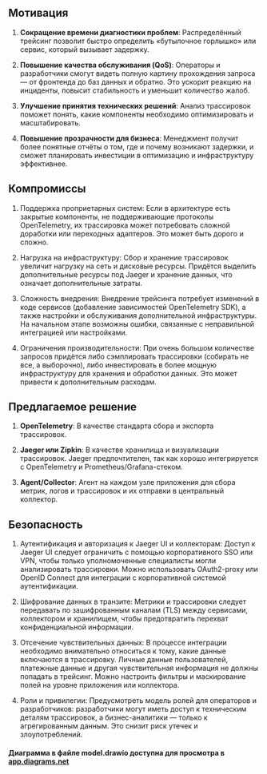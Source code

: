 ## Мотивация

1.	**Сокращение времени диагностики проблем**: Распределённый трейсинг позволит быстро определить «бутылочное горлышко» или сервис, который вызывает задержку.

1.	**Повышение качества обслуживания (QoS)**: Операторы и разработчики смогут видеть полную картину прохождения запроса — от фронтенда до баз данных и обратно. Это ускорит реакцию на инциденты, повысит стабильность и уменьшит количество жалоб.

1.	**Улучшение принятия технических решений**: Анализ трассировок поможет понять, какие компоненты необходимо оптимизировать и масштабировать.

1.	**Повышение прозрачности для бизнеса**: Менеджмент получит более понятные отчёты о том, где и почему возникают задержки, и сможет планировать инвестиции в оптимизацию и инфраструктуру эффективнее.


## Компромиссы

1. Поддержка проприетарных систем:
    Если в архитектуре есть закрытые компоненты, не поддерживающие протоколы OpenTelemetry, их трассировка может потребовать сложной доработки или переходных адаптеров. Это может быть дорого и сложно.

1. Нагрузка на инфраструктуру:
    Сбор и хранение трассировок увеличит нагрузку на сеть и дисковые ресурсы. Придётся выделить дополнительные ресурсы под Jaeger и хранение данных, что означает дополнительные затраты.

1. Сложность внедрения:
    Внедрение трейсинга потребует изменений в коде сервисов (добавление зависимостей OpenTelemetry SDK), а также настройки и обслуживания дополнительной инфраструктуры. На начальном этапе возможны ошибки, связанные с неправильной интеграцией или настройками.

1. Ограничения производительности:
    При очень большом количестве запросов придётся либо сэмплировать трассировки (собирать не все, а выборочно), либо инвестировать в более мощную инфраструктуру для хранения и обработки данных. Это может привести к дополнительным расходам.


## Предлагаемое решение

1. **OpenTelemetry**: В качестве стандарта сбора и экспорта трассировок.
 
1. **Jaeger или Zipkin**: В качестве хранилища и визуализации трассировок. Jaeger предпочтителен, так как хорошо интегрируется с OpenTelemetry и Prometheus/Grafana-стеком.

1. **Agent/Collector**: Агент на каждом узле приложения для сбора метрик, логов и трассировок и их отправки в центральный коллектор.


## Безопасность

1. Аутентификация и авторизация к Jaeger UI и коллекторам:
    Доступ к Jaeger UI следует ограничить с помощью корпоративного SSO или VPN, чтобы только уполномоченные специалисты могли анализировать трассировки.
    Можно использовать OAuth2-proxy или OpenID Connect для интеграции с корпоративной системой аутентификации.

1. Шифрование данных в транзите:
    Метрики и трассировки следует передавать по зашифрованным каналам (TLS) между сервисами, коллектором и хранилищем, чтобы предотвратить перехват конфиденциальной информации.

1. Отсечение чувствительных данных:
    В процессе интеграции необходимо внимательно относиться к тому, какие данные включаются в трассировку. Личные данные пользователей, платежные данные и другая чувствительная информация не должны попадать в трейсинг. Можно настроить фильтры и маскирование полей на уровне приложения или коллектора.

1. Роли и привилегии:
    Предусмотреть модель ролей для операторов и разработчиков: разработчики могут иметь доступ к техническим деталям трассировок, а бизнес-аналитики — только к агрегированным данным. Это снизит риск утечек и злоупотреблений.


#### Диаграмма в файле model.drawio доступна для просмотра в [app.diagrams.net](https://app.diagrams.net)

